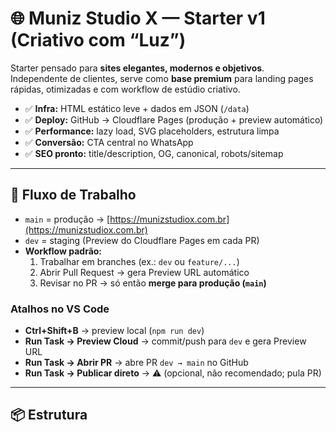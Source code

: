 # 🌐 Muniz Studio X — Starter v1 (Criativo com “Luz”)

Starter pensado para **sites elegantes, modernos e objetivos**.  
Independente de clientes, serve como **base premium** para landing pages rápidas, otimizadas e com workflow de estúdio criativo.

- ✅ **Infra:** HTML estático leve + dados em JSON (`/data`)  
- ✅ **Deploy:** GitHub → Cloudflare Pages (produção + preview automático)  
- ✅ **Performance:** lazy load, SVG placeholders, estrutura limpa  
- ✅ **Conversão:** CTA central no WhatsApp  
- ✅ **SEO pronto:** title/description, OG, canonical, robots/sitemap  

---

## 🚀 Fluxo de Trabalho

- `main` = produção → [https://munizstudiox.com.br](https://munizstudiox.com.br)  
- `dev` = staging (Preview do Cloudflare Pages em cada PR)  
- **Workflow padrão:**  
  1. Trabalhar em branches (ex.: `dev` ou `feature/...`)  
  2. Abrir Pull Request → gera Preview URL automático  
  3. Revisar no PR → só então **merge para produção (`main`)**

### Atalhos no VS Code
- **Ctrl+Shift+B** → preview local (`npm run dev`)  
- **Run Task → Preview Cloud** → commit/push para `dev` e gera Preview URL  
- **Run Task → Abrir PR** → abre PR `dev → main` no GitHub  
- **Run Task → Publicar direto** → ⚠️ (opcional, não recomendado; pula PR)  

---

## 📦 Estrutura

